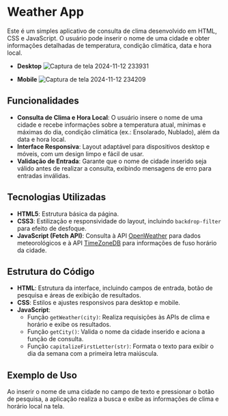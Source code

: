 # Weather App

Este é um simples aplicativo de consulta de clima desenvolvido em HTML, CSS e JavaScript. O usuário pode inserir o nome de uma cidade e obter informações detalhadas de temperatura, condição climática, data e hora local.

- **Desktop**
![Captura de tela 2024-11-12 233931](https://github.com/user-attachments/assets/6342104e-31ad-4036-b80c-24da772cd5ef)

- **Mobile**
![Captura de tela 2024-11-12 234209](https://github.com/user-attachments/assets/e5da50fa-407d-42d3-9d26-c668ab85aeb6)

## Funcionalidades

- **Consulta de Clima e Hora Local**: O usuário insere o nome de uma cidade e recebe informações sobre a temperatura atual, mínimas e máximas do dia, condição climática (ex.: Ensolarado, Nublado), além da data e hora local.
- **Interface Responsiva**: Layout adaptável para dispositivos desktop e móveis, com um design limpo e fácil de usar.
- **Validação de Entrada**: Garante que o nome de cidade inserido seja válido antes de realizar a consulta, exibindo mensagens de erro para entradas inválidas.

## Tecnologias Utilizadas

- **HTML5**: Estrutura básica da página.
- **CSS3**: Estilização e responsividade do layout, incluindo `backdrop-filter` para efeito de desfoque.
- **JavaScript (Fetch API)**: Consulta à API [OpenWeather](https://openweathermap.org/) para dados meteorológicos e à API [TimeZoneDB](https://timezonedb.com/) para informações de fuso horário da cidade.

## Estrutura do Código

- **HTML**: Estrutura da interface, incluindo campos de entrada, botão de pesquisa e áreas de exibição de resultados.
- **CSS**: Estilos e ajustes responsivos para desktop e mobile.
- **JavaScript**:
  - Função `getWeather(city)`: Realiza requisições às APIs de clima e horário e exibe os resultados.
  - Função `getCity()`: Valida o nome da cidade inserido e aciona a função de consulta.
  - Função `capitalizeFirstLetter(str)`: Formata o texto para exibir o dia da semana com a primeira letra maiúscula.

## Exemplo de Uso

Ao inserir o nome de uma cidade no campo de texto e pressionar o botão de pesquisa, a aplicação realiza a busca e exibe as informações de clima e horário local na tela.
